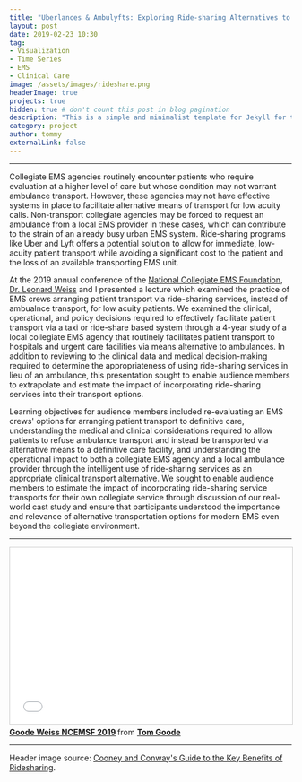 ```yaml
---
title: "Uberlances & Ambulyfts: Exploring Ride-sharing Alternatives to Ambulance Transportation"
layout: post
date: 2019-02-23 10:30
tag:
- Visualization
- Time Series
- EMS
- Clinical Care
image: /assets/images/rideshare.png
headerImage: true
projects: true
hidden: true # don't count this post in blog pagination
description: "This is a simple and minimalist template for Jekyll for those who likes to eat noodles."
category: project
author: tommy
externalLink: false
---
```


---


Collegiate EMS agencies routinely encounter patients who require evaluation at a higher level of care but whose condition may not warrant ambulance transport. However, these agencies may not have effective systems in place to facilitate alternative means of transport for low acuity calls. Non-transport collegiate agencies may be forced to request an ambulance from a local EMS provider in these cases, which can contribute to the strain of an already busy urban EMS system. Ride-sharing programs like Uber and Lyft offers a potential solution to allow for immediate, low-acuity patient transport while avoiding a significant cost to the patient and the loss of an available transporting EMS unit.

At the 2019 annual conference of the <a href="ncemsf.org">National Collegiate EMS Foundation</a>, <a href="https://www.emergencymedicine.pitt.edu/people/leonard-weiss">Dr. Leonard Weiss</a> and I presented a lecture which examined the practice of EMS crews arranging patient transport via ride-sharing services, instead of ambualnce transport, for low acuity patients. We examined the clinical, operational, and policy decisions required to effectively facilitate patient transport via a taxi or ride-share based system through a 4-year study of a local collegiate EMS agency that routinely facilitates patient transport to hospitals and urgent care facilities via means alternative to ambulances. In addition to reviewing to the clinical data and medical decision-making required to determine the appropriateness of using ride-sharing services in lieu of an ambulance, this presentation sought to enable audience members to extrapolate and estimate the impact of incorporating ride-sharing services into their transport options.

Learning objectives for audience members included re-evaluating an EMS crews' options for arranging patient transport to definitive care, understanding the medical and clinical considerations required to allow patients to refuse ambulance transport and instead be transported via alternative means to a definitive care facility, and understanding the operational impact to both a collegiate EMS agency and a local ambulance provider through the intelligent use of ride-sharing services as an appropriate clinical transport alternative. We sought to enable audience members to estimate the impact of incorporating ride-sharing service transports for their own collegiate service through discussion of our real-world cast study and ensure that participants understood the importance and relevance of alternative transportation options for modern EMS even beyond the collegiate environment.

---

<iframe src="//www.slideshare.net/slideshow/embed_code/key/jCuehvQy4rR6IN" width="560" height="315" frameborder="0" marginwidth="0" marginheight="0" scrolling="no" style="border:1px solid #CCC; border-width:1px; margin-bottom:5px; max-width: 100%;" allowfullscreen> </iframe> <div style="margin-bottom:5px"> <strong> <a href="//www.slideshare.net/secret/jCuehvQy4rR6IN" title="Goode Weiss NCEMSF 2019" target="_blank">Goode Weiss NCEMSF 2019</a> </strong> from <strong><a href="https://www.slideshare.net/TomGoode10" target="_blank">Tom Goode</a></strong> </div>

---

Header image source: <a href="http://www.cooneyconway.com/mesothelioma/risks-and-rewards-of-ridesharing"> Cooney and Conway's Guide to the Key Benefits of Ridesharing</a>.


